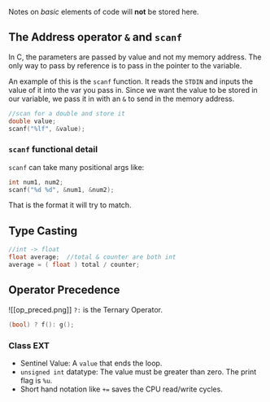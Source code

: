 Notes on *basic* elements of code will **not** be stored here.  

## The Address operator `&` and `scanf`
In C, the parameters are passed by value and not my memory address. The only way to pass by reference is to pass in the pointer to the variable. 

An example of this is the `scanf` function. It reads the `STDIN` and inputs the value of it into the var you pass in. Since we want the value to be stored in our variable, we pass it in with an `&` to send in the memory address.
```c
//scan for a double and store it
double value;
scanf("%lf", &value);
```

### `scanf` functional detail
`scanf` can take many positional args like:
```c
int num1, num2;
scanf("%d %d", &num1, &num2);
```
That is the format it will try to match. 

## Type Casting
```c
//int -> float
float average;  //total & counter are both int
average = ( float ) total / counter;
```

## Operator Precedence
![[op_preced.png]]
`?:` is the Ternary Operator.
```c
(bool) ? f(): g(); 
```
### Class EXT
+ Sentinel Value: A `value` that ends the loop.
+ `unsigned int` datatype: The value must be greater than zero. The print flag is `%u`.
+ Short hand notation like `+=` saves the CPU read/write cycles.